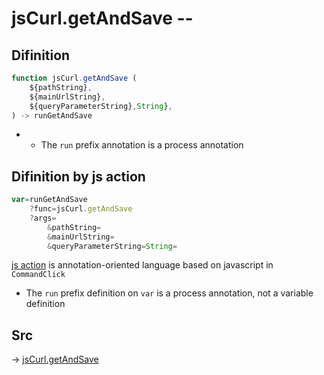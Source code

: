 # jsCurl.getAndSave --

## Difinition

```js.js
function jsCurl.getAndSave (
	${pathString},
	${mainUrlString},
	${queryParameterString},String},
) -> runGetAndSave
```

- - The `run` prefix annotation is a process annotation


## Difinition by js action

```js.js
var=runGetAndSave
	?func=jsCurl.getAndSave 
	?args=
		&pathString=
		&mainUrlString=
		&queryParameterString=String=
```

[js action](#) is annotation-oriented language based on javascript in `CommandClick`

- The `run` prefix definition on `var` is a process annotation, not a variable definition

## Src

-> [jsCurl.getAndSave ](https://github.com/puutaro/CommandClick/blob/master/app/src/main/java/com/puutaro/commandclick/fragment_lib/terminal_fragment/js_interface/JsCurl.kt#L42)


